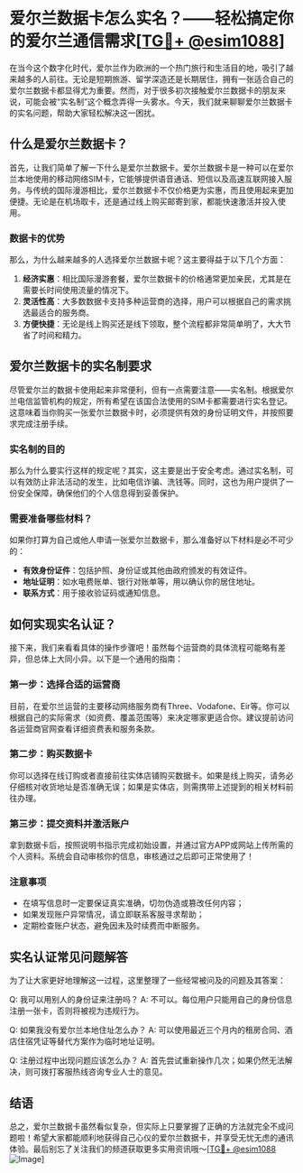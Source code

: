 # 爱尔兰数据卡怎么实名？——轻松搞定你的爱尔兰通信需求[[TG💪+ @esim1088](https://t.me/s/esim1088)]

在当今这个数字化时代，爱尔兰作为欧洲的一个热门旅行和生活目的地，吸引了越来越多的人前往。无论是短期旅游、留学深造还是长期居住，拥有一张适合自己的爱尔兰数据卡都显得尤为重要。然而，对于很多初次接触爱尔兰数据卡的朋友来说，可能会被“实名制”这个概念弄得一头雾水。今天，我们就来聊聊爱尔兰数据卡的实名问题，帮助大家轻松解决这一困扰。

## 什么是爱尔兰数据卡？

首先，让我们简单了解一下什么是爱尔兰数据卡。爱尔兰数据卡是一种可以在爱尔兰本地使用的移动网络SIM卡，它能够提供语音通话、短信以及高速互联网接入服务。与传统的国际漫游相比，爱尔兰数据卡不仅价格更为实惠，而且使用起来更加便捷。无论是在机场取卡，还是通过线上购买邮寄到家，都能快速激活并投入使用。

### 数据卡的优势

那么，为什么越来越多的人选择爱尔兰数据卡呢？这主要得益于以下几个方面：

1. **经济实惠**：相比国际漫游套餐，爱尔兰数据卡的价格通常更加亲民，尤其是在需要长时间使用流量的情况下。
2. **灵活性高**：大多数数据卡支持多种运营商的选择，用户可以根据自己的需求挑选最适合的服务商。
3. **方便快捷**：无论是线上购买还是线下领取，整个流程都非常简单明了，大大节省了时间和精力。

## 爱尔兰数据卡的实名制要求

尽管爱尔兰的数据卡使用起来非常便利，但有一点需要注意——实名制。根据爱尔兰电信监管机构的规定，所有希望在该国合法使用的SIM卡都需要进行实名登记。这意味着当你购买一张爱尔兰数据卡时，必须提供有效的身份证明文件，并按照要求完成注册手续。

### 实名制的目的

那么为什么要实行这样的规定呢？其实，这主要是出于安全考虑。通过实名制，可以有效防止非法活动的发生，比如电信诈骗、洗钱等。同时，这也为用户提供了一份安全保障，确保他们的个人信息得到妥善保护。

### 需要准备哪些材料？

如果你打算为自己或他人申请一张爱尔兰数据卡，那么准备好以下材料是必不可少的：

- **有效身份证件**：包括护照、身份证或其他由政府颁发的有效证件。
- **地址证明**：如水电费账单、银行对账单等，用以确认你的居住地址。
- **联系方式**：用于接收验证码或通知信息。

## 如何实现实名认证？

接下来，我们来看看具体的操作步骤吧！虽然每个运营商的具体流程可能略有差异，但总体上大同小异。以下是一个通用的指南：

### 第一步：选择合适的运营商

目前，在爱尔兰运营的主要移动网络服务商有Three、Vodafone、Eir等。你可以根据自己的实际需求（如资费、覆盖范围等）来决定哪家更适合你。建议提前访问各运营商官网查看详细资费表和服务条款。

### 第二步：购买数据卡

你可以选择在线订购或者直接前往实体店铺购买数据卡。如果是线上购买，请务必仔细核对收货地址是否准确无误；如果是实体店，则需携带上述提到的相关材料前往办理。

### 第三步：提交资料并激活账户

拿到数据卡后，按照说明书指示完成初始设置，并通过官方APP或网站上传所需的个人资料。系统会自动审核你的信息，审核通过之后即可正常使用了！

### 注意事项

- 在填写信息时一定要保证真实准确，切勿伪造或篡改任何内容；
- 如果发现账户异常情况，请立即联系客服寻求帮助；
- 定期检查账户状态，避免因未及时续费而中断服务。

## 实名认证常见问题解答

为了让大家更好地理解这一过程，这里整理了一些经常被问及的问题及其答案：

Q: 我可以用别人的身份证来注册吗？
A: 不可以。每位用户只能用自己的身份信息注册一张卡，否则将被视为违规行为。

Q: 如果我没有爱尔兰本地住址怎么办？
A: 可以使用最近三个月内的租房合同、酒店住宿凭证等替代方案作为临时地址证明。

Q: 注册过程中出现问题应该怎么办？
A: 首先尝试重新操作几次；如果仍然无法解决，则可拨打客服热线咨询专业人士的意见。

## 结语

总之，爱尔兰数据卡虽然看似复杂，但实际上只要掌握了正确的方法就完全不成问题啦！希望大家都能顺利地获得自己心仪的爱尔兰数据卡，并享受无忧无虑的通讯体验。最后别忘了关注我们的频道获取更多实用资讯哦～[[TG💪+ @esim1088](https://t.me/s/esim1088) ![Image](https://i.postimg.cc/4NQfJmqS/Snipaste-2025-05-13-00-14-12.png)]